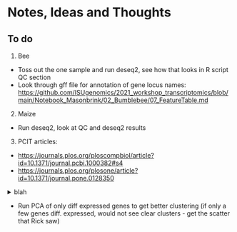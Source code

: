 # Notes, Ideas and Thoughts

## To do
1. Bee
* Toss out the one sample and run deseq2, see how that looks in R script QC section
* Look through gff file for annotation of gene locus names: https://github.com/ISUgenomics/2021_workshop_transcriptomics/blob/main/Notebook_Masonbrink/02_Bumblebee/07_FeatureTable.md

2. Maize
* Run deseq2, look at QC and deseq2 results

3. PCIT articles:
  * https://journals.plos.org/ploscompbiol/article?id=10.1371/journal.pcbi.1000382#s4
  * https://journals.plos.org/plosone/article?id=10.1371/journal.pone.0128350

<details><summary>blah</summary>
dfdfd
</details>

* Run PCA of only diff expressed genes to get better clustering (if only a few genes diff. expressed, would not see clear clusters - get the scatter that Rick saw)
